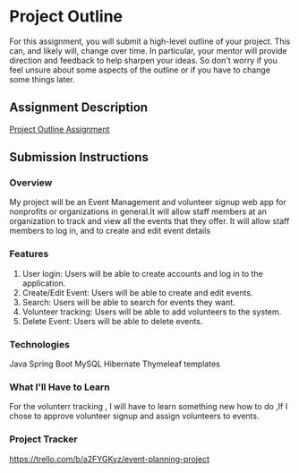 # Project Outline
For this assignment, you will submit a high-level outline of your project. This can, and likely will, change over time. In particular, your mentor will provide direction and feedback to help sharpen your ideas. So don't worry if you feel unsure about some aspects of the outline or if you have to change some things later.

## Assignment Description
[Project Outline Assignment](https://education.launchcode.org/liftoff/modules/assignments/project-outline)

## Submission Instructions

### Overview
My project will be an Event Management and volunteer signup web app for nonprofits or organizations in general.It will allow staff members at an organization to track and view all the events that they offer. It will allow staff members to log in, and to create and edit event details

### Features
1. User login: Users will be able to create accounts and log in to the application. 
2. Create/Edit Event: Users will be able to create and edit events.
3. Search: Users will be able to search for events they want.
4. Volunteer tracking: Users will be able to add volunteers to the system.
5. Delete Event: Users will be able to delete events.

### Technologies
Java
Spring Boot
MySQL
Hibernate
Thymeleaf templates

### What I'll Have to Learn
For the volunterr tracking , I will have to learn something new how to do ,If I chose to approve volunteer signup and 
assign volunteers to events.

### Project Tracker
https://trello.com/b/a2FYGKyz/event-planning-project
